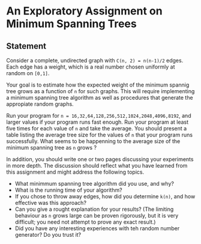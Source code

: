 # An Exploratory Assignment on Minimum Spanning Trees

## Statement

Consider a complete, undirected graph with `C(n, 2) = n(n-1)/2` edges. Each edge has a weight, which is a real number chosen uniformly at random on `[0,1]`.

Your goal is to estimate how the expected weight of the minimum spannig tree grows as a function of `n` for such graphs. This will require implementing a minimum spanning tree algorithm as well as procedures that generate the appropiate random graphs.

Run your program for `n = 16,32,64,128,256,512,1024,2048,4096,8192`, and larger values if your program runs fast enough. Run your program at least five times for each value of `n` and take the average. You should present a table listing the average tree size for the values of `n` that your program runs successfully. What seems to be happenning to the average size of the minimum spanning tree as `n` grows ?

In addition, you should write one or two pages discussing your experiments in more depth. The discussion should reflect what you have learned from this assignment and might address the following topics.

* What minimmum spanning tree algorithm did you use, and why?
* What is the running time of your algorithm?
* If you chose to throw away edges, how did you determine `k(n)`, and how effective was this approach?
* Can you give a rought explanation for your results? (The limiting behaviour as `n` grows large can be proven rigorously, but it is very difficult; you need not attempt to prove any exact result.)
* Did you have any interesting experiences with teh random number generator? Do you trust it?
